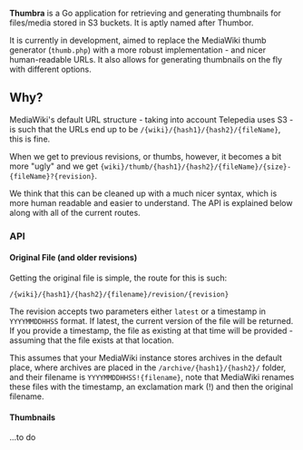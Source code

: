**Thumbra** is a Go application for retrieving and generating thumbnails for files/media stored in S3 buckets. It is aptly named after Thumbor.

It is currently in development, aimed to replace the MediaWiki thumb generator (`thumb.php`) with a more robust implementation - and nicer human-readable URLs. It also allows for generating thumbnails on the fly with different options.

## Why?
MediaWiki's default URL structure - taking into account Telepedia uses S3 - is such that the URLs end up to be `/{wiki}/{hash1}/{hash2}/{fileName}`, this is fine. 

When we get to previous revisions, or thumbs, however, it becomes a bit more "ugly" and we get `{wiki}/thumb/{hash1}/{hash2}/{fileName}/{size}-{fileName}?{revision}`. 

We think that this can be cleaned up with a much nicer syntax, which is more human readable and easier to understand. The API is explained below along with all of the current routes. 

### API

#### Original File (and older revisions)

Getting the original file is simple, the route for this is such:

`/{wiki}/{hash1}/{hash2}/{filename}/revision/{revision}`

The revision accepts two parameters either `latest` or a timestamp in `YYYYMMDDHHSS` format. If latest, the current version of the file will be returned. If you provide a timestamp, the file as existing at that time will be provided - assuming that the file exists at that location. 

This assumes that your MediaWiki instance stores archives in the default place, where archives are placed in the `/archive/{hash1}/{hash2}/` folder, and their filename is `YYYYMMDDHHSS!{filename}`, note that MediaWiki renames these files with the timestamp, an exclamation mark (!) and then the original filename. 

#### Thumbnails

...to do
